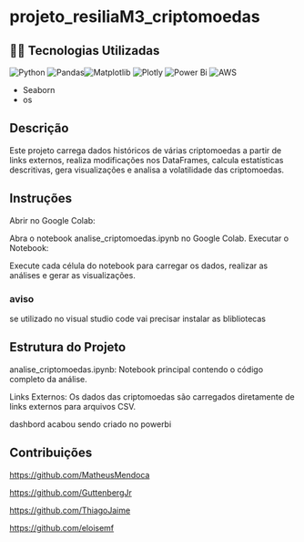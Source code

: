 # projeto_resiliaM3_criptomoedas

## 👨‍💻 Tecnologias Utilizadas
![Python](https://img.shields.io/badge/python-3670A0?style=for-the-badge&logo=python&logoColor=ffdd54) ![Pandas](https://img.shields.io/badge/pandas-%23150458.svg?style=for-the-badge&logo=pandas&logoColor=white)![Matplotlib](https://img.shields.io/badge/Matplotlib-%23ffffff.svg?style=for-the-badge&logo=Matplotlib&logoColor=black) ![Plotly](https://img.shields.io/badge/Plotly-%233F4F75.svg?style=for-the-badge&logo=plotly&logoColor=white) ![Power Bi](https://img.shields.io/badge/power_bi-F2C811?style=for-the-badge&logo=powerbi&logoColor=black) ![AWS](https://img.shields.io/badge/AWS-%23FF9900.svg?style=for-the-badge&logo=amazon-aws&logoColor=white) 

* Seaborn
* os 

## Descrição
Este projeto carrega dados históricos de várias criptomoedas a partir de links externos, realiza modificações nos DataFrames, calcula estatísticas descritivas, gera visualizações e analisa a volatilidade das criptomoedas.

## Instruções
Abrir no Google Colab:

Abra o notebook analise_criptomoedas.ipynb no Google Colab.
Executar o Notebook:

Execute cada célula do notebook para carregar os dados, realizar as análises e gerar as visualizações.

### aviso

se utilizado no visual studio code vai precisar instalar as blibliotecas

## Estrutura do Projeto
analise_criptomoedas.ipynb: Notebook principal contendo o código completo da análise.

Links Externos: Os dados das criptomoedas são carregados diretamente de links externos para arquivos CSV.

dashbord acabou sendo criado no powerbi

## Contribuições

https://github.com/MatheusMendoca

https://github.com/GuttenbergJr

https://github.com/ThiagoJaime

https://github.com/eloisemf
